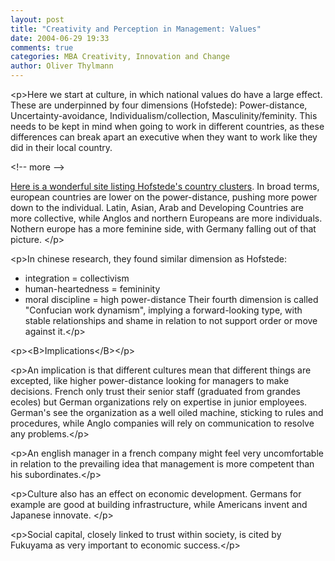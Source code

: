 ```yaml
---
layout: post
title: "Creativity and Perception in Management: Values"
date: 2004-06-29 19:33
comments: true
categories: MBA Creativity, Innovation and Change
author: Oliver Thylmann
---
```



&lt;p&gt;Here we start at culture, in which national values do have a large effect. These are underpinned by four dimensions (Hofstede): Power-distance, Uncertainty-avoidance, Individualism/collection, Masculinity/feminity. This needs to be kept in mind when going to work in different countries, as these differences can break apart an executive when they want to work like they did in their local country.


&lt;!-- more --&gt;


[Here is a wonderful site listing Hofstede's country clusters](http://laika.pop.indiana.edu/abstracts/BUS/D301w/2000-10-01/lesson1/hofstedeChart/hofstedeCharts.htm). In broad terms, european countries are lower on the power-distance, pushing more power down to the individual. Latin, Asian, Arab and Developing Countries are more collective, while Anglos and northern Europeans are more individuals. Nothern europe has a more feminine side, with Germany falling out of that picture. &lt;/p&gt;

&lt;p&gt;In chinese research, they found similar dimension as Hofstede:
- integration = collectivism
- human-heartedness = femininity
- moral discipline = high power-distance
Their fourth dimension is called &quot;Confucian work dynamism&quot;, implying a forward-looking type, with stable relationships and shame in relation to not support order or move against it.&lt;/p&gt;

&lt;p&gt;&lt;B&gt;Implications&lt;/B&gt;&lt;/p&gt;

&lt;p&gt;An implication is that different cultures mean that different things are excepted, like higher power-distance looking for managers to make decisions. French only trust their senior staff (graduated from grandes ecoles) but German organizations rely on expertise in junior employees. German's see the organization as a well oiled machine, sticking to rules and procedures, while Anglo companies will rely on communication to resolve any problems.&lt;/p&gt;

&lt;p&gt;An english manager in a french company might feel very uncomfortable in relation to the prevailing idea that management is more competent than his subordinates.&lt;/p&gt;

&lt;p&gt;Culture also has an effect on economic development. Germans for example are good at building infrastructure, while Americans invent and Japanese innovate. &lt;/p&gt;

&lt;p&gt;Social capital, closely linked to trust within society, is cited by Fukuyama as very important to economic success.&lt;/p&gt;



